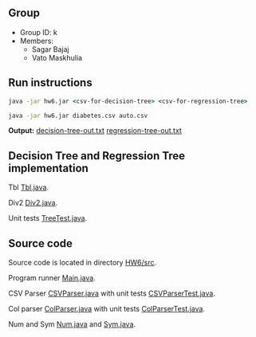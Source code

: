 ## Group

* Group ID: k
* Members:
	* Sagar Bajaj
	* Vato Maskhulia

## Run instructions

```bat
java -jar hw6.jar <csv-for-decision-tree> <csv-for-regression-tree>
```

```bat
java -jar hw6.jar diabetes.csv auto.csv
```

__Output:__ [decision-tree-out.txt](decision-tree-out.txt) [regression-tree-out.txt](regression-tree-out.txt)

## Decision Tree and Regression Tree implementation

Tbl [Tbl.java](HW6/src/Tbl.java).

Div2 [Div2.java](HW6/src/Div2.java).

Unit tests [TreeTest.java](HW6/src/TreeTest.java).

## Source code
Source code is located in directory [HW6/src](HW6/src).

Program runner [Main.java](HW6/src/Main.java).

CSV Parser [CSVParser.java](HW6/src/CSVParser.java) with unit tests [CSVParserTest.java](HW6/src/CSVParserTest.java).

Col parser [ColParser.java](HW6/src/ColParser.java) with unit tests [ColParserTest.java](HW6/src/ColParserTest.java).

Num and Sym [Num.java](HW6/src/Num.java) and [Sym.java](HW6/src/Sym.java).

